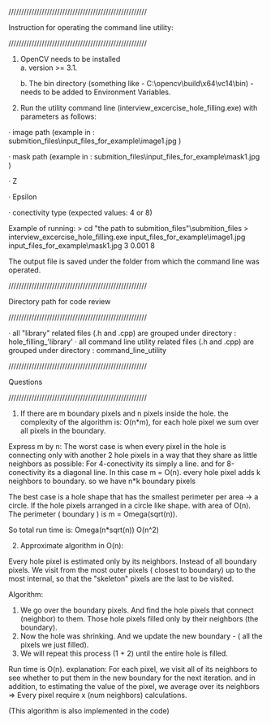 //////////////////////////////////////////////////////

Instruction for operating the command line utility:

//////////////////////////////////////////////////////

1. OpenCV needs to be installed   
    a. version >= 3.1.
    
    b. The bin directory (something like - C:\opencv\build\x64\vc14\bin) - needs to be added to Environment Variables.

2. Run the utility command line (interview_excercise_hole_filling.exe) with parameters as follows:

  · image path (example in : submition_files\input_files_for_example\image1.jpg )
  
  · mask path  (example in : submition_files\input_files_for_example\mask1.jpg )
  
  · Z
  
  · Epsilon
  
  · conectivity type (expected values: 4 or 8)             

  Example of running:
    >  cd "the path to submition_files"\submition_files
    > interview_excercise_hole_filling.exe   input_files_for_example\\image1.jpg     input_files_for_example\\mask1.jpg   3   0.001   8

  The output file is saved under the folder from which the command line was operated.



//////////////////////////////////////////////////////

Directory path for code review

//////////////////////////////////////////////////////

  · all "library" related files (.h and .cpp) are grouped under directory : hole_filling_'library' 
  · all command line utility related files (.h and .cpp) are grouped under directory : command_line_utility



//////////////////////////////////////////////////////

Questions

//////////////////////////////////////////////////////

1. If there are m boundary pixels and n pixels inside the hole. the complexity of the algorithm is: 
  O(n*m), for each hole pixel we sum over all pixels in the  boundary. 

  Express m by n:
  The worst case is when every pixel in the hole is connecting only with another 2 
  hole pixels in a way that they share as little neighbors as possible:
  For 4-conectivity its simply a line. and for 8-conectivity its a diagonal line.
  In this case m = O(n). every hole pixel adds k neighbors to boundary. so we
  have n*k boundary pixels



  The best case is a hole shape that has the smallest perimeter per area -> a circle.
  If the hole pixels arranged in a circle like shape. with area of O(n).
  The perimeter ( boundary ) is  m = Omega(sqrt(n)). 
  
  So total run time is:
  Omega(n*sqrt(n))
  O(n^2)

 2. Approximate algorithm in O(n):
 
  Every hole pixel is estimated only by its neighbors. Instead of all boundary pixels.
  We visit from the most outer pixels ( closest to boundary) up to the most internal, so that the "skeleton" pixels
  are the last to be visited.
  
  Algorithm:

  1. We go over the boundary pixels. And find the hole pixels that connect (neighbor) to them.
    Those hole pixels filled only by their neighbors (the boundary).
  2. Now the hole was shrinking. And we update the new boundary - ( all the pixels we just filled).
  3. We will repeat this process (1 + 2) until the entire hole is filled.

  Run time is O(n). explanation:
  For each pixel, we visit all of its neighbors to see whether to put them in the new boundary for the next iteration.
  and in addition, to estimating the value of the pixel, we average over its neighbors
  => Every pixel require x (num neighbors) calculations.

  (This algorithm is also implemented in the code)

